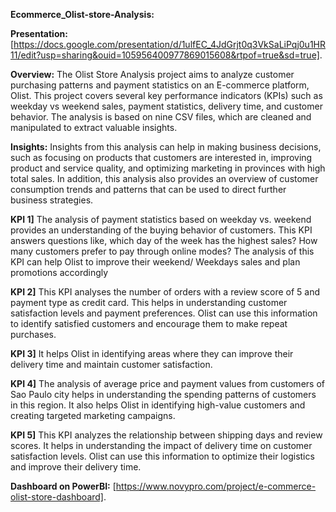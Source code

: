 **Ecommerce_Olist-store-Analysis:**

**Presentation:**
[https://docs.google.com/presentation/d/1ulfEC_4JdGrjt0q3VkSaLiPqj0u1HR11/edit?usp=sharing&ouid=105956400977869015608&rtpof=true&sd=true].

**Overview:**
The Olist Store Analysis project aims to analyze customer purchasing patterns and payment statistics on an E-commerce platform, Olist. This project covers several key performance indicators (KPIs) such as weekday vs weekend sales, payment statistics, delivery time, and customer behavior. The analysis is based on nine CSV files, which are cleaned and manipulated to extract valuable insights.

**Insights:**
Insights from this analysis can help in making business decisions, such as focusing on products that customers are interested in, improving product and service quality, and optimizing marketing in provinces with high total sales. In addition, this analysis also provides an overview of customer consumption trends and patterns that can be used to direct further business strategies.

**KPI 1]**
The analysis of payment statistics based on weekday vs. weekend provides an understanding of the buying behavior of customers. This KPI answers questions like, which day of the week has the highest sales? How many customers prefer to pay through online modes? The analysis of this KPI can help Olist to improve their weekend/ Weekdays sales and plan promotions accordingly

**KPI 2]**
This KPI analyses the number of orders with a review score of 5 and payment type as credit card. This helps in understanding customer satisfaction levels and payment preferences. Olist can use this information to identify satisfied customers and encourage them to make repeat purchases.

**KPI 3]**
It helps Olist in identifying areas where they can improve their delivery time and maintain customer satisfaction.

**KPI 4]**
The analysis of average price and payment values from customers of Sao Paulo city helps in understanding the spending patterns of customers in this region. It also helps Olist in identifying high-value customers and creating targeted marketing campaigns.

**KPI 5]**
 This KPI analyzes the relationship between shipping days and review scores. It helps in understanding the impact of delivery time on customer satisfaction levels. Olist can use this information to optimize their logistics and improve their delivery time.

**Dashboard on PowerBI:**
[https://www.novypro.com/project/e-commerce-olist-store-dashboard].



